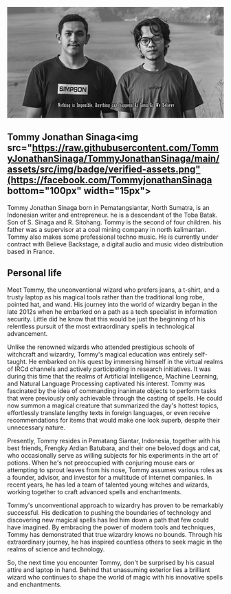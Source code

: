 [![Header](https://raw.githubusercontent.com/TommyJonathanSinaga/TommyJonathanSinaga/main/assets/src/img/me.png "Header")](https://facebook.com/TommyjonathanSinaga)


## Tommy Jonathan Sinaga<img src="https://raw.githubusercontent.com/TommyJonathanSinaga/TommyJonathanSinaga/main/assets/src/img/badge/verified-assets.png"(https://facebook.com/TommyjonathanSinaga bottom="100px"  width="15px">

Tommy Jonathan Sinaga born in Pematangsiantar, North Sumatra, is an Indonesian writer and entrepreneur. he is a descendant of the Toba Batak. Son of S. Sinaga and R. Sitohang. Tommy is the second of four children. his father was a supervisor at a coal mining company in north kalimantan. Tommy also makes some professional techno music. He is currently under contract with Believe Backstage, a digital audio and music video distribution based in France.


## Personal life

Meet Tommy, the unconventional wizard who prefers jeans, a t-shirt, and a trusty laptop as his magical tools rather than the traditional long robe, pointed hat, and wand. His journey into the world of wizardry began in the late 2012s when he embarked on a path as a tech specialist in information security. Little did he know that this would be just the beginning of his relentless pursuit of the most extraordinary spells in technological advancement.

Unlike the renowned wizards who attended prestigious schools of witchcraft and wizardry, Tommy's magical education was entirely self-taught. He embarked on his quest by immersing himself in the virtual realms of IRCd channels and actively participating in research initiatives. It was during this time that the realms of Artificial Intelligence, Machine Learning, and Natural Language Processing captivated his interest. Tommy was fascinated by the idea of commanding inanimate objects to perform tasks that were previously only achievable through the casting of spells. He could now summon a magical creature that summarized the day's hottest topics, effortlessly translate lengthy texts in foreign languages, or even receive recommendations for items that would make one look superb, despite their unnecessary nature.

Presently, Tommy resides in Pematang Siantar, Indonesia, together with his best friends, Frengky Ardian Batubara, and their one beloved dogs and cat, who occasionally serve as willing subjects for his experiments in the art of potions. When he's not preoccupied with conjuring mouse ears or attempting to sprout leaves from his nose, Tommy assumes various roles as a founder, advisor, and investor for a multitude of internet companies. In recent years, he has led a team of talented young witches and wizards, working together to craft advanced spells and enchantments.

Tommy's unconventional approach to wizardry has proven to be remarkably successful. His dedication to pushing the boundaries of technology and discovering new magical spells has led him down a path that few could have imagined. By embracing the power of modern tools and techniques, Tommy has demonstrated that true wizardry knows no bounds. Through his extraordinary journey, he has inspired countless others to seek magic in the realms of science and technology.

So, the next time you encounter Tommy, don't be surprised by his casual attire and laptop in hand. Behind that unassuming exterior lies a brilliant wizard who continues to shape the world of magic with his innovative spells and enchantments.
